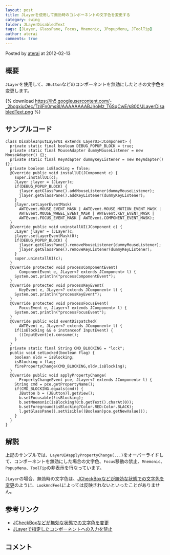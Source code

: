 ```yaml
---
layout: post
title: JLayerを使用して無効時のコンポーネントの文字色を変更する
category: swing
folder: JLayerDisabledText
tags: [JLayer, GlassPane, Focus, Mnemonic, JPopupMenu, JToolTip]
author: aterai
comments: true
---
```


Posted by [aterai](http://terai.xrea.jp/aterai.html) at 2012-02-13

## 概要
`JLayer`を使用して、`JButton`などのコンポーネントを無効にしたときの文字色を変更します。

{% download https://lh5.googleusercontent.com/-_2bogxiuOec/TzilFn0ms8I/AAAAAAAABJI/oMz_T6SqCwE/s800/JLayerDisabledText.png %}

## サンプルコード
<pre class="prettyprint"><code>class DisableInputLayerUI extends LayerUI&lt;JComponent&gt; {
  private static final boolean DEBUG_POPUP_BLOCK = true;
  private static final MouseAdapter dummyMouseListener = new MouseAdapter() {};
  private static final KeyAdapter dummyKeyListener = new KeyAdapter() {};
  private boolean isBlocking = false;
  @Override public void installUI(JComponent c) {
    super.installUI(c);
    JLayer jlayer = (JLayer)c;
    if(DEBUG_POPUP_BLOCK) {
      jlayer.getGlassPane().addMouseListener(dummyMouseListener);
      jlayer.getGlassPane().addKeyListener(dummyKeyListener);
    }
    jlayer.setLayerEventMask(
      AWTEvent.MOUSE_EVENT_MASK | AWTEvent.MOUSE_MOTION_EVENT_MASK |
      AWTEvent.MOUSE_WHEEL_EVENT_MASK | AWTEvent.KEY_EVENT_MASK |
      AWTEvent.FOCUS_EVENT_MASK | AWTEvent.COMPONENT_EVENT_MASK);
  }
  @Override public void uninstallUI(JComponent c) {
    JLayer jlayer = (JLayer)c;
    jlayer.setLayerEventMask(0);
    if(DEBUG_POPUP_BLOCK) {
      jlayer.getGlassPane().removeMouseListener(dummyMouseListener);
      jlayer.getGlassPane().removeKeyListener(dummyKeyListener);
    }
    super.uninstallUI(c);
  }
  @Override protected void processComponentEvent(
      ComponentEvent e, JLayer&lt;? extends JComponent&gt; l) {
    System.out.println("processComponentEvent");
  }
  @Override protected void processKeyEvent(
      KeyEvent e, JLayer&lt;? extends JComponent&gt; l) {
    System.out.println("processKeyEvent");
  }
  @Override protected void processFocusEvent(
      FocusEvent e, JLayer&lt;? extends JComponent&gt; l) {
    System.out.println("processFocusEvent");
  }
  @Override public void eventDispatched(
      AWTEvent e, JLayer&lt;? extends JComponent&gt; l) {
    if(isBlocking &amp;&amp; e instanceof InputEvent) {
      ((InputEvent)e).consume();
    }
  }
  private static final String CMD_BLOCKING = "lock";
  public void setLocked(boolean flag) {
    boolean oldv = isBlocking;
    isBlocking = flag;
    firePropertyChange(CMD_BLOCKING,oldv,isBlocking);
  }
  @Override public void applyPropertyChange(
      PropertyChangeEvent pce, JLayer&lt;? extends JComponent&gt; l) {
    String cmd = pce.getPropertyName();
    if(CMD_BLOCKING.equals(cmd)) {
      JButton b = (JButton)l.getView();
      b.setFocusable(!isBlocking);
      b.setMnemonic(isBlocking?0:b.getText().charAt(0));
      b.setForeground(isBlocking?Color.RED:Color.BLACK);
      l.getGlassPane().setVisible((Boolean)pce.getNewValue());
    }
  }
}
</code></pre>

## 解説
上記のサンプルでは、`LayerUI#applyPropertyChange(...)`をオーバーライドして、コンポーネントを無効にした場合の文字色、`Focus`移動の禁止、`Mnemonic`、`PopupMenu`、`ToolTip`の非表示を行なっています。

`JLayer`の場合、無効時の文字色は、[JCheckBoxなどが無効な状態での文字色を変更](http://terai.xrea.jp/Swing/DisabledTextColor.html)のように、`LookAndFeel`によっては反映されないといったことがありません。

## 参考リンク
- [JCheckBoxなどが無効な状態での文字色を変更](http://terai.xrea.jp/Swing/DisabledTextColor.html)
- [JLayerで指定したコンポーネントへの入力を禁止](http://terai.xrea.jp/Swing/DisableInputLayer.html)

<!-- dummy comment line for breaking list -->

## コメント

